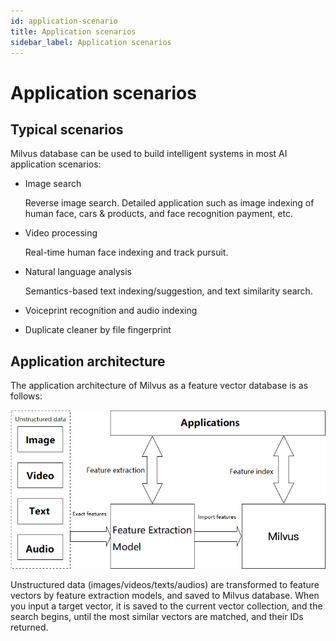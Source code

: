 ```yaml
---
id: application-scenario
title: Application scenarios
sidebar_label: Application scenarios
---
```


# Application scenarios

## Typical scenarios

Milvus database can be used to build intelligent systems in most AI application scenarios:

- Image search

  Reverse image search. Detailed application such as image indexing of human face, cars & products, and face recognition payment, etc.

- Video processing

  Real-time human face indexing and track pursuit. 

- Natural language analysis

  Semantics-based text indexing/suggestion, and text similarity search. 

- Voiceprint recognition and audio indexing 

- Duplicate cleaner by file fingerprint


## Application architecture
The application architecture of Milvus as a feature vector database is as follows:

![MilvusTypicalUsage](assets/MilvusTypicalUsage_en.png)

Unstructured data (images/videos/texts/audios) are transformed to feature vectors by feature extraction models, and saved to Milvus database. When you input a target vector, it is saved  to the current vector collection, and the search begins, until the most similar vectors are matched, and their IDs returned. 

